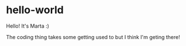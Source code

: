 # hello-world

Hello! It's Marta :)

The coding thing takes some getting used to but I think I'm geting there!
